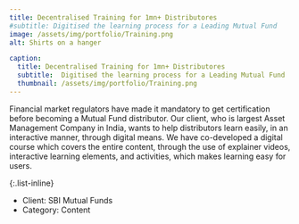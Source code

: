 ```yaml
---
title: Decentralised Training for 1mn+ Distributores
#subtitle: Digitised the learning process for a Leading Mutual Fund
image: /assets/img/portfolio/Training.png
alt: Shirts on a hanger

caption: 
  title: Decentralised Training for 1mn+ Distributores
  subtitle:  Digitised the learning process for a Leading Mutual Fund
  thumbnail: /assets/img/portfolio/Training.png
---
```

Financial market regulators have made it mandatory to get certification before becoming a Mutual Fund distributor. Our client, who is largest Asset Management Company in India, wants to help distributors learn easily, in an interactive manner, through digital means.
We have co-developed a digital course which covers the entire content, through the use of explainer videos, interactive learning elements, and activities, which makes learning easy for users.

{:.list-inline}
- Client: SBI Mutual Funds
- Category: Content

